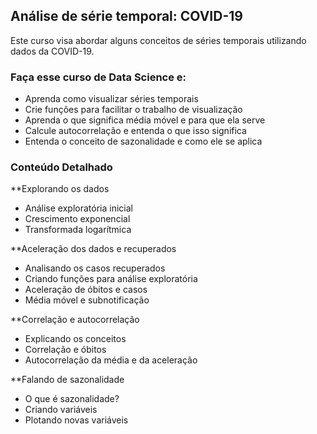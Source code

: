 ## Análise de série temporal: COVID-19

Este curso visa abordar alguns conceitos de séries temporais utilizando dados da COVID-19.

### Faça esse curso de Data Science e:

- Aprenda como visualizar séries temporais
- Crie funções para facilitar o trabalho de visualização
- Aprenda o que significa média móvel e para que ela serve
- Calcule autocorrelação e entenda o que isso significa
- Entenda o conceito de sazonalidade e como ele se aplica

### Conteúdo Detalhado

**Explorando os dados

  - Análise exploratória inicial
  - Crescimento exponencial
  - Transformada logarítmica
  
**Aceleração dos dados e recuperados

- Analisando os casos recuperados
- Criando funções para análise exploratória
- Aceleração de óbitos e casos
- Média móvel e subnotificação

**Correlação e autocorrelação

- Explicando os conceitos
- Correlação e óbitos
- Autocorrelação da média e da aceleração

**Falando de sazonalidade

- O que é sazonalidade?
- Criando variáveis
- Plotando novas variáveis
